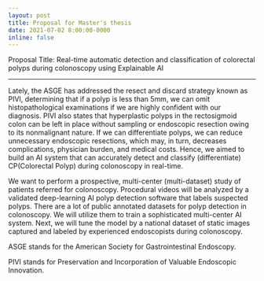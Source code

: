 ```yaml
---
layout: post
title: Proposal for Master's thesis
date: 2021-07-02 8:00:00-0000
inline: false
---
```


Proposal Title: Real-time automatic detection and classification of colorectal
polyps during colonoscopy using Explainable AI

***

Lately, the ASGE has addressed the resect and discard strategy known as PIVI, determining that if a polyp is less than 5mm, we can omit histopathological examinations if we are highly confident with our diagnosis. PIVI also states that hyperplastic polyps in the rectosigmoid colon can be left in place without sampling or endoscopic resection owing to its nonmalignant nature. If we can differentiate polyps, we can reduce unnecessary endoscopic resections, which may, in turn, decreases complications, physician burden, and medical costs. Hence, we aimed to build an AI system that can accurately detect and classify (differentiate) CP(Colorectal Polyp) during colonoscopy in real-time.



We want to perform a prospective, multi-center (multi-dataset) study of patients referred for colonoscopy. Procedural videos will be analyzed by a validated deep-learning AI polyp detection software that labels suspected polyps. There are a lot of public annotated datasets for polyp detection in colonoscopy. We will utilize them to train a sophisticated multi-center AI system. Next, we will tune the model by a national dataset of static images captured and labeled by experienced endoscopists during colonoscopy.

ASGE stands for the American Society for Gastrointestinal Endoscopy.


PIVI stands for Preservation and Incorporation of Valuable Endoscopic Innovation.
